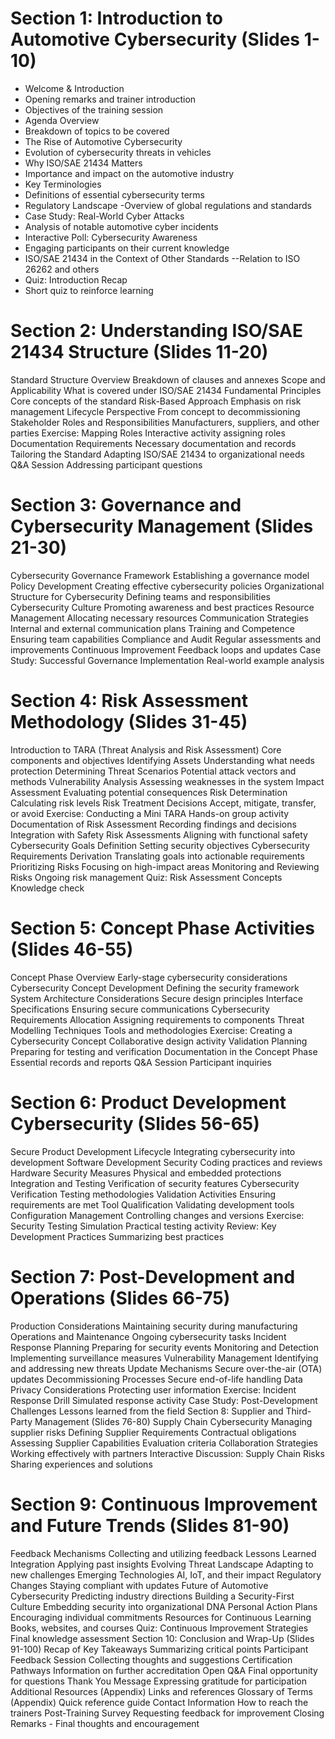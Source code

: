 # Section 1: Introduction to Automotive Cybersecurity (Slides 1-10)
- Welcome & Introduction
- Opening remarks and trainer introduction
- Objectives of the training session
- Agenda Overview
- Breakdown of topics to be covered
- The Rise of Automotive Cybersecurity
- Evolution of cybersecurity threats in vehicles
- Why ISO/SAE 21434 Matters
- Importance and impact on the automotive industry
- Key Terminologies
- Definitions of essential cybersecurity terms
- Regulatory Landscape
-Overview of global regulations and standards
- Case Study: Real-World Cyber Attacks
- Analysis of notable automotive cyber incidents
- Interactive Poll: Cybersecurity Awareness
- Engaging participants on their current knowledge
- ISO/SAE 21434 in the Context of Other Standards
--Relation to ISO 26262 and others 
- Quiz: Introduction Recap
- Short quiz to reinforce learning
# Section 2: Understanding ISO/SAE 21434 Structure (Slides 11-20)
Standard Structure Overview
Breakdown of clauses and annexes
Scope and Applicability
What is covered under ISO/SAE 21434
Fundamental Principles
Core concepts of the standard
Risk-Based Approach
Emphasis on risk management
Lifecycle Perspective
From concept to decommissioning
Stakeholder Roles and Responsibilities
Manufacturers, suppliers, and other parties
Exercise: Mapping Roles
Interactive activity assigning roles
Documentation Requirements
Necessary documentation and records
Tailoring the Standard
Adapting ISO/SAE 21434 to organizational needs
Q&A Session
Addressing participant questions
# Section 3: Governance and Cybersecurity Management (Slides 21-30)
Cybersecurity Governance Framework
Establishing a governance model
Policy Development
Creating effective cybersecurity policies
Organizational Structure for Cybersecurity
Defining teams and responsibilities
Cybersecurity Culture
Promoting awareness and best practices
Resource Management
Allocating necessary resources
Communication Strategies
Internal and external communication plans
Training and Competence
Ensuring team capabilities
Compliance and Audit
Regular assessments and improvements
Continuous Improvement
Feedback loops and updates
Case Study: Successful Governance Implementation
Real-world example analysis
# Section 4: Risk Assessment Methodology (Slides 31-45)
Introduction to TARA (Threat Analysis and Risk Assessment)
Core components and objectives
Identifying Assets
Understanding what needs protection
Determining Threat Scenarios
Potential attack vectors and methods
Vulnerability Analysis
Assessing weaknesses in the system
Impact Assessment
Evaluating potential consequences
Risk Determination
Calculating risk levels
Risk Treatment Decisions
Accept, mitigate, transfer, or avoid
Exercise: Conducting a Mini TARA
Hands-on group activity
Documentation of Risk Assessment
Recording findings and decisions
Integration with Safety Risk Assessments
Aligning with functional safety
Cybersecurity Goals Definition
Setting security objectives
Cybersecurity Requirements Derivation
Translating goals into actionable requirements
Prioritizing Risks
Focusing on high-impact areas
Monitoring and Reviewing Risks
Ongoing risk management
Quiz: Risk Assessment Concepts
Knowledge check
# Section 5: Concept Phase Activities (Slides 46-55)
Concept Phase Overview
Early-stage cybersecurity considerations
Cybersecurity Concept Development
Defining the security framework
System Architecture Considerations
Secure design principles
Interface Specifications
Ensuring secure communications
Cybersecurity Requirements Allocation
Assigning requirements to components
Threat Modelling Techniques
Tools and methodologies
Exercise: Creating a Cybersecurity Concept
Collaborative design activity
Validation Planning
Preparing for testing and verification
Documentation in the Concept Phase
Essential records and reports
Q&A Session
Participant inquiries
# Section 6: Product Development Cybersecurity (Slides 56-65)
Secure Product Development Lifecycle
Integrating cybersecurity into development
Software Development Security
Coding practices and reviews
Hardware Security Measures
Physical and embedded protections
Integration and Testing
Verification of security features
Cybersecurity Verification
Testing methodologies
Validation Activities
Ensuring requirements are met
Tool Qualification
Validating development tools
Configuration Management
Controlling changes and versions
Exercise: Security Testing Simulation
Practical testing activity
Review: Key Development Practices
Summarizing best practices
# Section 7: Post-Development and Operations (Slides 66-75)
Production Considerations
Maintaining security during manufacturing
Operations and Maintenance
Ongoing cybersecurity tasks
Incident Response Planning
Preparing for security events
Monitoring and Detection
Implementing surveillance measures
Vulnerability Management
Identifying and addressing new threats
Update Mechanisms
Secure over-the-air (OTA) updates
Decommissioning Processes
Secure end-of-life handling
Data Privacy Considerations
Protecting user information
Exercise: Incident Response Drill
Simulated response activity
Case Study: Post-Development Challenges
Lessons learned from the field
Section 8: Supplier and Third-Party Management (Slides 76-80)
Supply Chain Cybersecurity
Managing supplier risks
Defining Supplier Requirements
Contractual obligations
Assessing Supplier Capabilities
Evaluation criteria
Collaboration Strategies
Working effectively with partners
Interactive Discussion: Supply Chain Risks
Sharing experiences and solutions
# Section 9: Continuous Improvement and Future Trends (Slides 81-90)
Feedback Mechanisms
Collecting and utilizing feedback
Lessons Learned Integration
Applying past insights
Evolving Threat Landscape
Adapting to new challenges
Emerging Technologies
AI, IoT, and their impact
Regulatory Changes
Staying compliant with updates
Future of Automotive Cybersecurity
Predicting industry directions
Building a Security-First Culture
Embedding security into organizational DNA
Personal Action Plans
Encouraging individual commitments
Resources for Continuous Learning
Books, websites, and courses
Quiz: Continuous Improvement Strategies
Final knowledge assessment
Section 10: Conclusion and Wrap-Up (Slides 91-100)
Recap of Key Takeaways
Summarizing critical points
Participant Feedback Session
Collecting thoughts and suggestions
Certification Pathways
Information on further accreditation
Open Q&A
Final opportunity for questions
Thank You Message
Expressing gratitude for participation
Additional Resources (Appendix)
Links and references
Glossary of Terms (Appendix)
Quick reference guide
Contact Information
How to reach the trainers
Post-Training Survey
Requesting feedback for improvement
Closing Remarks - Final thoughts and encouragement
